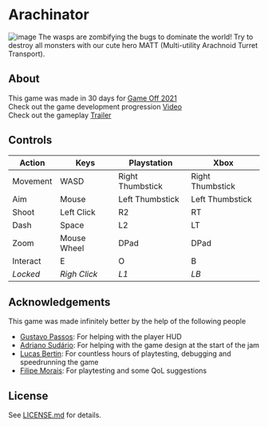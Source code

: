 # Arachinator
![image](https://user-images.githubusercontent.com/1683898/143800245-4395277c-6781-4074-8043-7026609b195a.png)
The wasps are zombifying the bugs to dominate the world! Try to destroy all monsters with our cute hero MATT (Multi-utility Arachnoid Turret Transport).

## About

This game was made in 30 days for [Game Off 2021](https://itch.io/jam/game-off-2021)  
Check out the game development progression [Video](https://www.youtube.com/watch?v=JftJippgaqg)  
Check out the gameplay [Trailer](https://www.youtube.com/watch?v=d-G1wppmyJQ)  


## Controls

Action    | Keys         | Playstation      | Xbox
----------| -------------| -----------------| -----
Movement  | WASD         | Right Thumbstick | Right Thumbstick
Aim       | Mouse        | Left Thumbstick  | Left Thumbstick
Shoot     | Left Click   | R2               | RT
Dash      | Space        | L2               | LT
Zoom      | Mouse Wheel  | DPad             | DPad
Interact  | E            | O                | B
*Locked*  | *Righ Click* | *L1*             | *LB*

## Acknowledgements
This game was made infinitely better by the help of the following people
- [Gustavo Passos](https://github.com/theGusPassos): For helping with the player HUD
- [Adriano Sudário](https://github.com/adriano-sudario): For helping with the game design at the start of the jam
- [Lucas Bertin](https://github.com/lucascebertin/): For countless hours of playtesting, debugging and speedrunning the game
- [Filipe Morais](https://github.com/flipps): For playtesting and some QoL suggestions

## License

See [LICENSE.md](LICENSE.md) for details.
